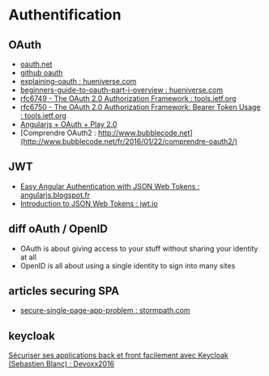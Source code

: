 # Authentification

## OAuth

- [oauth.net](http://oauth.net/)
- [github oauth](http://developer.github.com/v3/oauth/)
- [explaining-oauth : hueniverse.com](http://hueniverse.com/2007/09/05/explaining-oauth/)
- [beginners-guide-to-oauth-part-i-overview : hueniverse.com](http://hueniverse.com/2007/10/04/beginners-guide-to-oauth-part-i-overview/)
- [rfc6749 - The OAuth 2.0 Authorization Framework : tools.ietf.org](https://tools.ietf.org/html/rfc6749)
- [rfc6750 - The OAuth 2.0 Authorization Framework: Bearer Token Usage : tools.ietf.org](https://tools.ietf.org/html/rfc6750)
- [Angularjs + OAuth + Play 2.0](http://stackoverflow.com/questions/12319385/angularjs-oauth-play-2-0)
- [Comprendre OAuth2 : http://www.bubblecode.net](http://www.bubblecode.net/fr/2016/01/22/comprendre-oauth2/)

## JWT

- [Easy Angular Authentication with JSON Web Tokens : angularjs.blogspot.fr](http://angularjs.blogspot.fr/2016/11/easy-angular-authentication-with-json.html)
- [Introduction to JSON Web Tokens : jwt.io](https://jwt.io/introduction/)

## diff oAuth / OpenID

-  OAuth is about giving access to your stuff without sharing your identity at all
-  OpenID is all about using a single identity to sign into many sites

## articles securing SPA

- [secure-single-page-app-problem : stormpath.com](https://stormpath.com/blog/secure-single-page-app-problem)

## keycloak

[Sécuriser ses applications back et front facilement avec Keycloak (Sebastien Blanc) : Devoxx2016](https://www.youtube.com/watch?v=bVidgluUcg0&index=94&list=PLTbQvx84FrAS5clN9i8_LFUQxcMY7qXAO)

